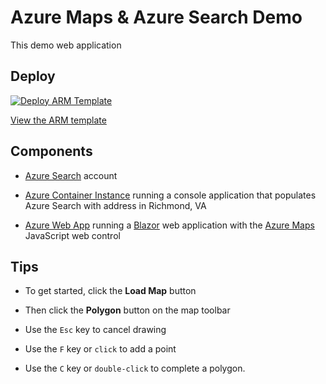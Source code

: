 # Azure Maps & Azure Search Demo

This demo web application

## Deploy

[![Deploy ARM Template](https://gist.githubusercontent.com/seesharprun/84d850d524f66c6429e383d99929771c/raw/4a4f34f9462a522a89a0635b492a13a84f9fe77f/azure-button-small.png)](https://portal.azure.com/#create/Microsoft.Template/uri/https%3A%2F%2Fgithub.com%2Fseesharprun%2FMappingDemo%2Fraw%2Fmaster%2Fazuredeploy.json)

[View the ARM template](azuredeploy.json)

## Components

- [Azure Search](https://docs.microsoft.com/azure/search/) account 

- [Azure Container Instance](https://docs.microsoft.com/azure/container-instances/) running a console application that populates Azure Search with address in Richmond, VA

- [Azure Web App](https://docs.microsoft.com/azure/app-service-web) running a [Blazor](https://docs.microsoft.com/aspnet/core/blazor/) web application with the [Azure Maps](https://docs.microsoft.com/azure/azure-maps/) JavaScript web control


## Tips  

- To get started, click the **Load Map** button  

- Then click the **Polygon** button on the map toolbar  

- Use the ``Esc`` key to cancel drawing  

- Use the ``F`` key or ``click`` to add a point  

- Use the ``C`` key or ``double-click`` to complete a polygon.